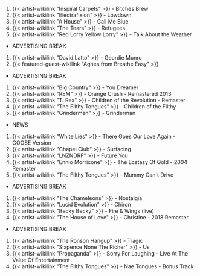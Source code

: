 1. {{< artist-wikilink "Inspiral Carpets" >}} - Bitches Brew
2. {{< artist-wikilink "Electrafixion" >}} - Lowdown
3. {{< artist-wikilink "A House" >}} - Call Me Blue
4. {{< artist-wikilink "The Tears" >}} - Refugees
5. {{< artist-wikilink "Red Lorry Yellow Lorry" >}} - Talk About the Weather

- ADVERTISING BREAK

1. {{< artist-wikilink "David Latto" >}} - Geordie Munro
2. {{< featured-guest-wikilink "Agnes from Breathe Easy" >}}

- ADVERTISING BREAK

1. {{< artist-wikilink "Big Country" >}} - You Dreamer
2. {{< artist-wikilink "REM" >}} - Orange Crush - Remastered 2013
3. {{< artist-wikilink "T. Rex" >}} - Children of the Revolution - Remaster
4. {{< artist-wikilink "The Filthy Tongues" >}} - Children of the Filthy
5. {{< artist-wikilink "Grinderman" >}} - Grinderman

- NEWS

1. {{< artist-wikilink "White Lies" >}} - There Goes Our Love Again - GOOSE Version
2. {{< artist-wikilink "Chapel Club" >}} - Surfacing
3. {{< artist-wikilink "LNZNDRF" >}} - Future You
4. {{< artist-wikilink "Ennio Morricone" >}} - The Ecstasy Of Gold - 2004 Remaster
5. {{< artist-wikilink "The Filthy Tongues" >}} - Mummy Can't Drive

- ADVERTISING BREAK

1. {{< artist-wikilink "The Chameleons" >}} - Nostalgia
2. {{< artist-wikilink "Lucid Evolution" >}} - Chiron
3. {{< artist-wikilink "Becky Becky" >}} - Fire & Wings (live)
4. {{< artist-wikilink "The House of Love" >}} - Christine - 2018 Remaster

- ADVERTISING BREAK

1. {{< artist-wikilink "The Ronson Hangup" >}} - Tragic
2. {{< artist-wikilink "Sixpence None The Richer" >}} - Us
3. {{< artist-wikilink "Propaganda" >}} - Sorry For Laughing - Live At The Value Of Entertainment
4. {{< artist-wikilink "The Filthy Tongues" >}} - Nae Tongues - Bonus Track
